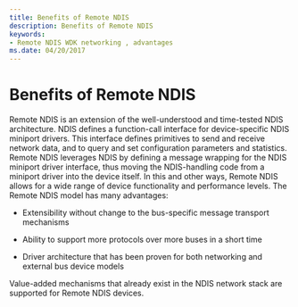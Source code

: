 ```yaml
---
title: Benefits of Remote NDIS
description: Benefits of Remote NDIS
keywords:
- Remote NDIS WDK networking , advantages
ms.date: 04/20/2017
---
```


# Benefits of Remote NDIS





Remote NDIS is an extension of the well-understood and time-tested NDIS architecture. NDIS defines a function-call interface for device-specific NDIS miniport drivers. This interface defines primitives to send and receive network data, and to query and set configuration parameters and statistics. Remote NDIS leverages NDIS by defining a message wrapping for the NDIS miniport driver interface, thus moving the NDIS-handling code from a miniport driver into the device itself. In this and other ways, Remote NDIS allows for a wide range of device functionality and performance levels. The Remote NDIS model has many advantages:

-   Extensibility without change to the bus-specific message transport mechanisms

-   Ability to support more protocols over more buses in a short time

-   Driver architecture that has been proven for both networking and external bus device models

Value-added mechanisms that already exist in the NDIS network stack are supported for Remote NDIS devices.

 

 





